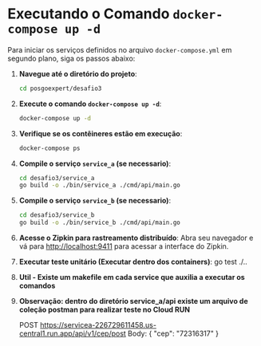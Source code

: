 # Executando o Comando `docker-compose up -d`

Para iniciar os serviços definidos no arquivo `docker-compose.yml` em segundo plano, siga os passos abaixo:

1. **Navegue até o diretório do projeto**:
    ```sh
    cd posgoexpert/desafio3
    ```

2. **Execute o comando `docker-compose up -d`**:
    ```sh
    docker-compose up -d
    ```

3. **Verifique se os contêineres estão em execução**:
    ```sh
    docker-compose ps
    ```

4. **Compile o serviço `service_a` (se necessario)**:
    ```sh
    cd desafio3/service_a
    go build -o ./bin/service_a ./cmd/api/main.go
    ```

5. **Compile o serviço `service_b` (se necessario)**:
    ```sh
    cd desafio3/service_b
    go build -o ./bin/service_b ./cmd/api/main.go
    ```

6. **Acesse o Zipkin para rastreamento distribuído**:
    Abra seu navegador e vá para [http://localhost:9411](http://localhost:9411) para acessar a interface do Zipkin.

7. **Executar teste unitário (Executar dentro dos containers)**:
    go test ./..

8. **Util - Existe um makefile em cada service que auxilia a executar os comandos**

9. **Observação: dentro do diretório service_a/api existe um arquivo de coleção postman para realizar teste no Cloud RUN**

    POST https://servicea-226729611458.us-central1.run.app/api/v1/cep/post
    Body:
    {
        "cep": "72316317"
    } 